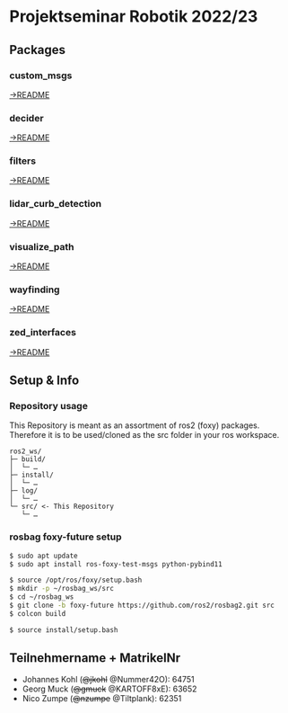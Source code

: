 # Projektseminar Robotik 2022/23

## Packages

### custom_msgs
[->README](custom_msgs/README.md)

### decider
[->README](decider/README.md)

### filters
[->README](filters/README.md)

### lidar_curb_detection
[->README](lidar_curb_detection/README.md)

### visualize_path
[->README](visualize_path/README.md)

### wayfinding
[->README](wayfinding/README.md)

### zed_interfaces
[->README](https://github.com/stereolabs/zed-ros2-interfaces/blob/main/README.md) <!-- das war der default branch: f1517b1153ae85ef5820c3103731e0d1b94e7210 ?!? -->

## Setup & Info

### Repository usage

This Repository is meant as an assortment of ros2 (foxy) packages. Therefore it is to be used/cloned as the src folder in your ros workspace.

```
ros2_ws/
├─ build/
│  └─ …
├─ install/
│  └─ …
├─ log/
│  └─ …
└─ src/ <- This Repository
   └─ …
```

### rosbag foxy-future setup

```bash
$ sudo apt update
$ sudo apt install ros-foxy-test-msgs python-pybind11

$ source /opt/ros/foxy/setup.bash
$ mkdir -p ~/rosbag_ws/src
$ cd ~/rosbag_ws
$ git clone -b foxy-future https://github.com/ros2/rosbag2.git src
$ colcon build

$ source install/setup.bash
```

## Teilnehmername + MatrikelNr
- Johannes Kohl (~~@jkohl~~ @Nummer42O): 64751
- Georg Muck (~~@gmuck~~ @KARTOFF8xE): 63652
- Nico Zumpe (~~@nzumpe~~ @Tiltplank): 62351
